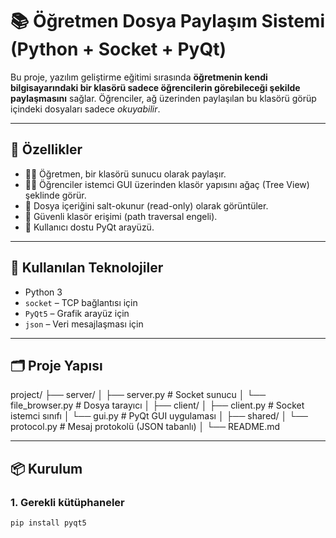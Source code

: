 # 📚 Öğretmen Dosya Paylaşım Sistemi (Python + Socket + PyQt)

Bu proje, yazılım geliştirme eğitimi sırasında **öğretmenin kendi bilgisayarındaki bir klasörü sadece öğrencilerin görebileceği şekilde paylaşmasını** sağlar. Öğrenciler, ağ üzerinden paylaşılan bu klasörü görüp içindeki dosyaları sadece *okuyabilir*.

---

## 🚀 Özellikler

- 👨‍🏫 Öğretmen, bir klasörü sunucu olarak paylaşır.
- 👩‍🎓 Öğrenciler istemci GUI üzerinden klasör yapısını ağaç (Tree View) şeklinde görür.
- 📄 Dosya içeriğini salt-okunur (read-only) olarak görüntüler.
- 🔐 Güvenli klasör erişimi (path traversal engeli).
- 🎨 Kullanıcı dostu PyQt arayüzü.

---

## 🧰 Kullanılan Teknolojiler

- Python 3
- `socket` – TCP bağlantısı için
- `PyQt5` – Grafik arayüz için
- `json` – Veri mesajlaşması için

---

## 🗂️ Proje Yapısı
project/
├── server/
│   ├── server.py           # Socket sunucu
│   └── file_browser.py     # Dosya tarayıcı
│
├── client/
│   ├── client.py           # Socket istemci sınıfı
│   └── gui.py              # PyQt GUI uygulaması
│
├── shared/
│   └── protocol.py         # Mesaj protokolü (JSON tabanlı)
│
└── README.md


---

## 📦 Kurulum

### 1. Gerekli kütüphaneler

```bash
pip install pyqt5

